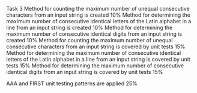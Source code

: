 Task 3
Method for counting the maximum number of unequal consecutive characters from an input string is created	10%
Method for determining the maximum number of consecutive identical letters of the Latin alphabet in a line from an input string is created	10%
Method for determining the maximum number of consecutive identical digits from an input string is created	10%
Method for counting the maximum number of unequal consecutive characters from an input string is covered by unit tests	15%
Method for determining the maximum number of consecutive identical letters of the Latin alphabet in a line from an input string is covered by unit tests	15%
Method for determining the maximum number of consecutive identical digits from an input string is covered by unit tests	15%

AAA and FIRST unit testing patterns are applied	25%
